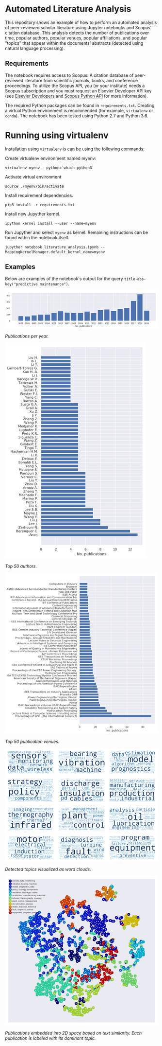 # Automated Literature Analysis 
This repository shows an example of how to perform an automated analysis of peer-reviewed scholar literature using Jupyter notebooks and Scopus' citation database. This analysis detects the number of publications over time, popular authors, popular venues, popular affiliations, and popular "topics" that appear within the documents' abstracts (detected using natural language processing).


## Requirements
The notebook requires access to Scopus: A citation database of peer-reviewed literature from scientific journals, books, and conference proceedings. To utilize the Scopus API, you (or your institute) needs a Scopus subscription and you must request an Elsevier Developer API key (see [Elsevier Developers](https://dev.elsevier.com/sc_apis.html) and [Scopus Python API](https://scopus.readthedocs.io/en/latest/) for more information). 

The required Python packages can be found in `requirements.txt`. Creating a virtual Python environment is recommended (for example, `virtualenv` or `conda`). The notebook has been tested using Python 2.7 and Python 3.6. 


# Running using virtualenv
Installation using `virtualenv` is can be using the following commands:

Create virtualenv environment named myenv:
```
virtualenv myenv --python=`which python3`
```

Activate virtual environment
```
source ./myenv/bin/activate
```

Install requirement dependencies.
```
pip3 install -r requirements.txt
```

Install new Jupyther kernel.
```
ipython kernel install --user --name=myenv
```

Run Jupyther and select `myenv` as kernel. Remaining instructions can be found within the notebook itself.
```
jupyther notebook literature_analysis.ipynb --MappingKernelManager.default_kernel_name=myenv
```



## Examples
Below are examples of the notebook's output for the query `title-abs-key("predictive maintenance")`.


![Publications per year](img/years.png)

*Publications per year.*


![Top 50 authors](img/authors.png)

*Top 50 authors.*


![Top 50 publication venues](img/venues.png)

*Top 50 publication venues.*


![Detected topics visualized as word clouds.](img/cloud.png)

*Detected topics visualized as word clouds.*


![Publications embedded into 2D space based on text similarity. Each publication is labeled with its dominant topic.](img/embedding.png)

*Publications embedded into 2D space based on text similarity. Each publication is labeled with its dominant topic.*
